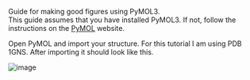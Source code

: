 Guide for making good figures using PyMOL3. <br>
This guide assumes that you have installed PyMOL3. If not, follow the instructions on the [PyMOL](https://pymol.org/) website. <br>

Open PyMOL and import your structure. For this tutorial I am using PDB 1GNS. After importing it should look like this. <br>

![image](https://github.com/ParthBandivadekar/protein_ligand_md/assets/159869420/bc4b5f03-c21f-42e3-a76a-32fbe39a8e3c)


